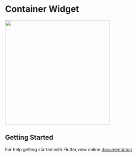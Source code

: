 # Container Widget

<img src = "https://user-images.githubusercontent.com/40803579/55269882-7f09ea00-52c2-11e9-94c6-f2654369faa1.png" width = "340">

## Getting Started
For help getting started with Flutter,view online [documentation](https://flutter.dev)
